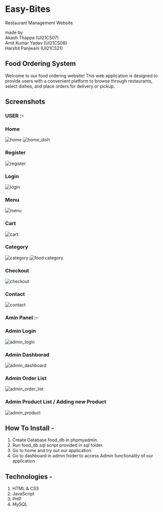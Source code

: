 # Easy-Bites
Restaurant Management Website

made by  
Akash Thappa (UI21CS07)  
Amit Kumar Yadav (UI21CS08)  
Harshit Panjwani (UI21CS21)

## Food Ordering System
Welcome to our food ordering website! This web application is designed to provide users with a convenient platform to browse through restaurants, select dishes, and place orders for delivery or pickup.

## Screenshots
### USER :-
### Home
![home](https://github.com/AKASHTHAPPA123/Easy-Bites/assets/107750114/75ea6e89-8fff-438c-b831-22952604c822)
![home_dish](https://github.com/AKASHTHAPPA123/Easy-Bites/assets/107750114/9234b6d0-6f95-449a-a5da-1959a52061ba)

### Register
![register](https://github.com/AKASHTHAPPA123/Easy-Bites/assets/107750114/7ac0760f-0db9-46b0-a54b-9d38bd9c9d25)

### Login
![login](https://github.com/AKASHTHAPPA123/Easy-Bites/assets/107750114/368001c7-6ec9-4be6-a5ad-89a60b191eac)

### Menu
![menu](https://github.com/AKASHTHAPPA123/Easy-Bites/assets/107750114/1090fef1-0314-4731-8a36-7f181a9a8210)

### Cart
![cart](https://github.com/AKASHTHAPPA123/Easy-Bites/assets/107750114/b7037e2e-1eb3-4aa1-909d-2e1de568cc05)

### Category
![category](https://github.com/AKASHTHAPPA123/Easy-Bites/assets/107750114/91c9027f-6b41-4017-b17f-77fcd49a19c7)
![food category](https://github.com/AKASHTHAPPA123/Easy-Bites/assets/107750114/155e8efd-a645-433d-a48f-05d63614b997)

### Checkout
![checkout](https://github.com/AKASHTHAPPA123/Easy-Bites/assets/107750114/29dbfb25-9bae-4184-a764-9da53aee48a9)

### Contact
![contact](https://github.com/AKASHTHAPPA123/Easy-Bites/assets/107750114/823ec6bd-4418-4cc2-a330-9e0af0e24607)

### Amin Panel :-
### Admin Login
![admin_login](https://github.com/AKASHTHAPPA123/Easy-Bites/assets/107750114/1d3f6d84-070d-43b6-a3a4-8470839cec19)

### Admin Dashborad
![admin_dashboard](https://github.com/AKASHTHAPPA123/Easy-Bites/assets/107750114/dfa2231c-db1c-4154-a028-f25042b6dfbf)

### Admin Order List
![admin_order_list](https://github.com/AKASHTHAPPA123/Easy-Bites/assets/107750114/12aaa783-a81a-4af3-9ddb-cae9da8087f7)

### Admin Product List / Adding new Product
![admin_product](https://github.com/AKASHTHAPPA123/Easy-Bites/assets/107750114/e19942bf-1825-4be7-907e-33876d921e92)


How To Install -
---------

1. Create Database food_db in phpmyadmin.
2. Run food_db.sql script provided in sql folder.
3. Go to home and try out our application.
4. Go to dashboard in admin folder to access Admin functionality of our application

Technologies -
---------

1. HTML & CSS
2. JavaScript
3. PHP
4. MySQL

